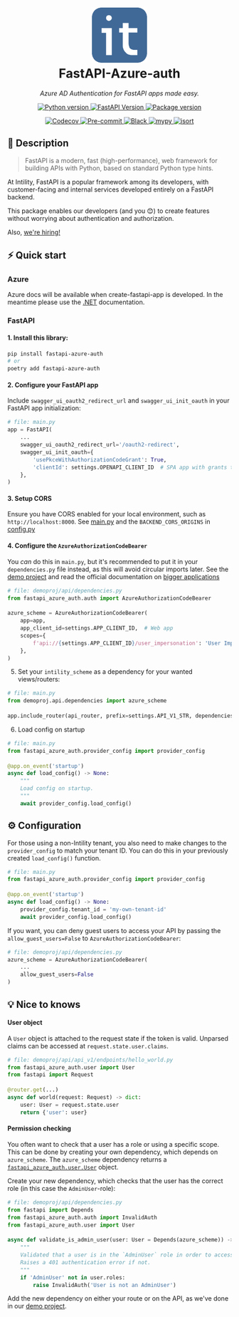 <h1 align="center">
  <img src=".github/images/intility.png" width="124px"/><br/>
  FastAPI-Azure-auth
</h1>

<p align="center">
    <em>Azure AD Authentication for FastAPI apps made easy.</em>
</p>
<p align="center">
    <a href="https://python.org">
        <img src="https://img.shields.io/badge/python-v3.9+-blue.svg?logo=python&logoColor=white&label=python" alt="Python version">
    </a>
    <a href="https://fastapi.tiangolo.com/">
        <img src="https://img.shields.io/badge/FastAPI-0.68.0+%20-blue.svg?logo=fastapi&logoColor=white&label=fastapi" alt="FastAPI Version">
    </a>
    <a href="https://pypi.org/pypi/fastapi-azure-auth">
        <img src="https://img.shields.io/pypi/v/fastapi-azure-auth.svg?logo=pypi&logoColor=white&label=pypi" alt="Package version">
    </a>
</p>
<p align="center">
    <a href="https://codecov.io/gh/intility/fastapi-azure-auth">
        <img src="https://codecov.io/gh/intility/fastapi-azure-auth/branch/main/graph/badge.svg?token=BTFGII4GYR" alt="Codecov">
    </a>
    <a href="https://github.com/pre-commit/pre-commit">
        <img src="https://img.shields.io/badge/pre--commit-enabled-brightgreen?logo=pre-commit&logoColor=white" alt="Pre-commit">
    </a>
    <a href="https://github.com/psf/black">
        <img src="https://img.shields.io/badge/code%20style-black-000000.svg" alt="Black">
    </a>
    <a href="http://mypy-lang.org">
        <img src="http://www.mypy-lang.org/static/mypy_badge.svg" alt="mypy">
    </a>
    <a href="https://pycqa.github.io/isort/">
        <img src="https://img.shields.io/badge/%20imports-isort-%231674b1?style=flat&labelColor=ef8336" alt="isort">
    </a>
</p>


## 🚀 Description

> FastAPI is a modern, fast (high-performance), web framework for building APIs with Python, based on standard Python type hints.  
  
At Intility, FastAPI is a popular framework among its developers, 
with customer-facing and internal services developed entirely on a FastAPI backend.

This package enables our developers (and you 😊) to create features without worrying about authentication and authorization.  

Also, [we're hiring!](https://intility.no/en/career/)

## ⚡️ Quick start
### Azure
Azure docs will be available when create-fastapi-app is developed. In the meantime 
please use the [.NET](https://create.intility.app/dotnet/setup/authorization) documentation.


### FastAPI

#### 1. Install this library:
```bash
pip install fastapi-azure-auth
# or
poetry add fastapi-azure-auth
```

#### 2. Configure your FastAPI app
Include `swagger_ui_oauth2_redirect_url` and `swagger_ui_init_oauth` in your FastAPI app initialization:

```python
# file: main.py
app = FastAPI(
    ...
    swagger_ui_oauth2_redirect_url='/oauth2-redirect',
    swagger_ui_init_oauth={
        'usePkceWithAuthorizationCodeGrant': True, 
        'clientId': settings.OPENAPI_CLIENT_ID  # SPA app with grants to your app
    },
)
```

#### 3. Setup CORS
Ensure you have CORS enabled for your local environment, such as `http://localhost:8000`. See [main.py](main.py) 
and the `BACKEND_CORS_ORIGINS` in [config.py](demoproj/core/config.py) 

#### 4. Configure the `AzureAuthorizationCodeBearer`
You _can_ do this in `main.py`, but it's recommended to put it 
in your `dependencies.py` file instead, as this will avoid circular imports later. 
See the [demo project](demoproj/api/api_v1/endpoints/hello_world.py) and read the official documentation
on [bigger applications](https://fastapi.tiangolo.com/tutorial/bigger-applications/)


```python
# file: demoproj/api/dependencies.py
from fastapi_azure_auth.auth import AzureAuthorizationCodeBearer

azure_scheme = AzureAuthorizationCodeBearer(
    app=app,
    app_client_id=settings.APP_CLIENT_ID,  # Web app
    scopes={
        f'api://{settings.APP_CLIENT_ID}/user_impersonation': 'User Impersonation',
    },
)
```


5. Set your `intility_scheme` as a dependency for your wanted views/routers:

```python
# file: main.py
from demoproj.api.dependencies import azure_scheme

app.include_router(api_router, prefix=settings.API_V1_STR, dependencies=[Depends(azure_scheme)])
```

6. Load config on startup

```python
# file: main.py
from fastapi_azure_auth.provider_config import provider_config

@app.on_event('startup')
async def load_config() -> None:
    """
    Load config on startup.
    """
    await provider_config.load_config()
```


## ⚙️ Configuration
For those using a non-Intility tenant, you also need to make changes to the `provider_config` to match
your tenant ID. You can do this in your previously created `load_config()` function.

```python
# file: main.py
from fastapi_azure_auth.provider_config import provider_config

@app.on_event('startup')
async def load_config() -> None:
    provider_config.tenant_id = 'my-own-tenant-id'
    await provider_config.load_config()
```


If you want, you can deny guest users to access your API by passing the `allow_guest_users=False`
to `AzureAuthorizationCodeBearer`:

```python
# file: demoproj/api/dependencies.py
azure_scheme = AzureAuthorizationCodeBearer(
    ...
    allow_guest_users=False
)
```

## 💡 Nice to knows

#### User object
A `User` object is attached to the request state if the token is valid. Unparsed claims can be accessed at
`request.state.user.claims`.

```python
# file: demoproj/api/api_v1/endpoints/hello_world.py
from fastapi_azure_auth.user import User
from fastapi import Request

@router.get(...)
async def world(request: Request) -> dict:
    user: User = request.state.user
    return {'user': user}
```


#### Permission checking
You often want to check that a user has a role or using a specific scope. This 
can be done by creating your own dependency, which depends on `azure_scheme`. The `azure_scheme` dependency
returns a [`fastapi_azure_auth.user.User`](fastapi_azure_auth/user.py) object.

Create your new dependency, which checks that the user has the correct role (in this case the 
`AdminUser`-role):

```python
# file: demoproj/api/dependencies.py
from fastapi import Depends
from fastapi_azure_auth.auth import InvalidAuth
from fastapi_azure_auth.user import User

async def validate_is_admin_user(user: User = Depends(azure_scheme)) -> None:
    """
    Validated that a user is in the `AdminUser` role in order to access the API.
    Raises a 401 authentication error if not.
    """
    if 'AdminUser' not in user.roles:
        raise InvalidAuth('User is not an AdminUser')
```

Add the new dependency on either your route or on the API, as we've 
done in our [demo project](demoproj/api/api_v1/endpoints/hello_world.py).

